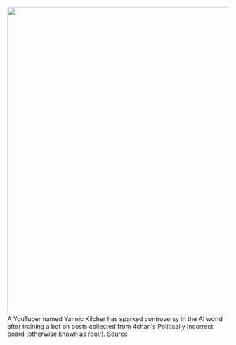 <img src='https://cdn.vox-cdn.com/thumbor/f8vI6TLBCqQSO2PPB_1kJ6ShZoU=/0x0:2040x1360/1200x800/filters:focal(857x517:1183x843)/cdn.vox-cdn.com/uploads/chorus_image/image/70955683/acastro_180109_1777_0001.0.jpg' width='700px' /><br/>
A YouTuber named Yannic Kilcher has sparked controversy in the AI world after training a bot on posts collected from 4chan's Politically Incorrect board (otherwise known as /pol/).
<a href='https://www.theverge.com/2022/6/8/23159465/youtuber-ai-bot-pol-gpt-4chan-yannic-kilcher-ethics'> Source <a/>